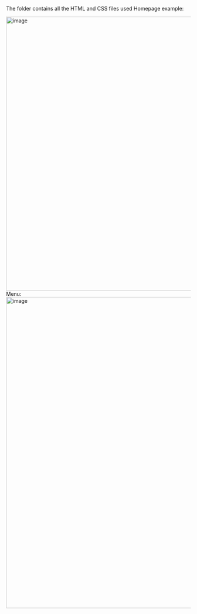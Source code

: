 The folder contains all the HTML and CSS files used
Homepage example:

<img width="529" height="744" alt="image" src="https://github.com/user-attachments/assets/48738fe1-312f-475c-82f2-a94ec6ef101e" />
Menu: <img width="528" height="845" alt="image" src="https://github.com/user-attachments/assets/1c72cc4a-8308-4aa6-9683-6880bbb0af11" />

